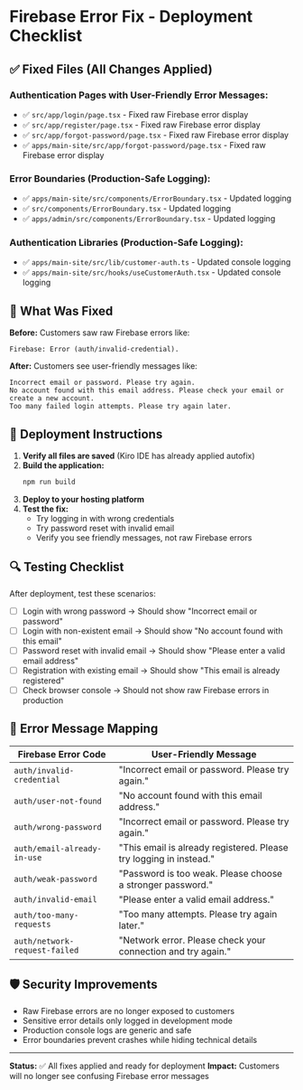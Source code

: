 # Firebase Error Fix - Deployment Checklist

## ✅ Fixed Files (All Changes Applied)

### Authentication Pages with User-Friendly Error Messages:
- ✅ `src/app/login/page.tsx` - Fixed raw Firebase error display
- ✅ `src/app/register/page.tsx` - Fixed raw Firebase error display  
- ✅ `src/app/forgot-password/page.tsx` - Fixed raw Firebase error display
- ✅ `apps/main-site/src/app/forgot-password/page.tsx` - Fixed raw Firebase error display

### Error Boundaries (Production-Safe Logging):
- ✅ `apps/main-site/src/components/ErrorBoundary.tsx` - Updated logging
- ✅ `src/components/ErrorBoundary.tsx` - Updated logging
- ✅ `apps/admin/src/components/ErrorBoundary.tsx` - Updated logging

### Authentication Libraries (Production-Safe Logging):
- ✅ `apps/main-site/src/lib/customer-auth.ts` - Updated console logging
- ✅ `apps/main-site/src/hooks/useCustomerAuth.tsx` - Updated console logging

## 🎯 What Was Fixed

**Before:** Customers saw raw Firebase errors like:
```
Firebase: Error (auth/invalid-credential).
```

**After:** Customers see user-friendly messages like:
```
Incorrect email or password. Please try again.
No account found with this email address. Please check your email or create a new account.
Too many failed login attempts. Please try again later.
```

## 🚀 Deployment Instructions

1. **Verify all files are saved** (Kiro IDE has already applied autofix)
2. **Build the application:**
   ```bash
   npm run build
   ```
3. **Deploy to your hosting platform**
4. **Test the fix:**
   - Try logging in with wrong credentials
   - Try password reset with invalid email
   - Verify you see friendly messages, not raw Firebase errors

## 🔍 Testing Checklist

After deployment, test these scenarios:

- [ ] Login with wrong password → Should show "Incorrect email or password"
- [ ] Login with non-existent email → Should show "No account found with this email"
- [ ] Password reset with invalid email → Should show "Please enter a valid email address"
- [ ] Registration with existing email → Should show "This email is already registered"
- [ ] Check browser console → Should not show raw Firebase errors in production

## 📝 Error Message Mapping

| Firebase Error Code | User-Friendly Message |
|-------------------|---------------------|
| `auth/invalid-credential` | "Incorrect email or password. Please try again." |
| `auth/user-not-found` | "No account found with this email address." |
| `auth/wrong-password` | "Incorrect email or password. Please try again." |
| `auth/email-already-in-use` | "This email is already registered. Please try logging in instead." |
| `auth/weak-password` | "Password is too weak. Please choose a stronger password." |
| `auth/invalid-email` | "Please enter a valid email address." |
| `auth/too-many-requests` | "Too many attempts. Please try again later." |
| `auth/network-request-failed` | "Network error. Please check your connection and try again." |

## 🛡️ Security Improvements

- Raw Firebase errors are no longer exposed to customers
- Sensitive error details only logged in development mode
- Production console logs are generic and safe
- Error boundaries prevent crashes while hiding technical details

---

**Status:** ✅ All fixes applied and ready for deployment
**Impact:** Customers will no longer see confusing Firebase error messages